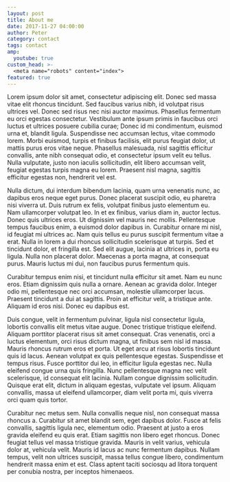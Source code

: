 ```yaml
---
layout: post
title: About me
date: 2017-11-27 04:00:00
author: Peter
category: contact
tags: contact
amp:
  youtube: true
custom_head: >-
  <meta name="robots" content="index">
featured: true
---
```


Lorem ipsum dolor sit amet, consectetur adipiscing elit. Donec sed massa vitae elit rhoncus tincidunt. Sed faucibus varius nibh, id volutpat risus ultrices vel. Donec sed risus nec nisi auctor maximus. Phasellus fermentum eu orci egestas consectetur. Vestibulum ante ipsum primis in faucibus orci luctus et ultrices posuere cubilia curae; Donec id mi condimentum, euismod urna et, blandit ligula. Suspendisse nec accumsan lectus, vitae commodo lorem. Morbi euismod, turpis et finibus facilisis, elit purus feugiat dolor, ut mattis purus eros vitae neque. Phasellus malesuada, nisl sagittis efficitur convallis, ante nibh consequat odio, et consectetur ipsum velit eu tellus. Nulla vulputate, justo non iaculis sollicitudin, elit libero accumsan velit, feugiat egestas turpis magna eu lorem. Praesent nisl magna, sagittis efficitur egestas non, hendrerit vel est.

Nulla dictum, dui interdum bibendum lacinia, quam urna venenatis nunc, ac dapibus eros neque eget purus. Donec placerat suscipit odio, eu pharetra nisi viverra ut. Duis rutrum ex felis, volutpat finibus justo elementum eu. Nam ullamcorper volutpat leo. In et ex finibus, varius diam in, auctor lectus. Donec quis ultrices eros. Ut dignissim vel mauris nec mollis. Pellentesque tempus faucibus enim, a euismod dolor dapibus in. Curabitur ornare mi nisl, id feugiat mi ultrices ac. Nam quis tellus eu purus suscipit fermentum vitae a erat. Nulla in lorem a dui rhoncus sollicitudin scelerisque at turpis. Sed et tincidunt dolor, et fringilla est. Sed elit augue, lacinia at ultrices in, porta eu ligula. Nulla non placerat dolor. Maecenas a porta magna, at consequat purus. Mauris luctus mi dui, non faucibus purus fermentum quis.

Curabitur tempus enim nisi, et tincidunt nulla efficitur sit amet. Nam eu nunc eros. Etiam dignissim quis nulla a ornare. Aenean ac gravida dolor. Integer odio mi, pellentesque nec orci accumsan, molestie ullamcorper lacus. Praesent tincidunt a dui at sagittis. Proin at efficitur velit, a tristique ante. Aliquam id eros nisi. Donec eu dapibus est.

Duis congue, velit in fermentum pulvinar, ligula nisl consectetur ligula, lobortis convallis elit metus vitae augue. Donec tristique tristique eleifend. Aliquam porttitor placerat risus sit amet consequat. Cras venenatis, orci a luctus elementum, orci risus dictum magna, ut finibus sem nisl id massa. Mauris rhoncus rutrum eros et porta. Ut eget arcu at risus lobortis tincidunt quis id lacus. Aenean volutpat ex quis pellentesque egestas. Suspendisse et tempus risus. Fusce porttitor dui leo, in efficitur ligula egestas nec. Nulla eleifend congue urna quis fringilla. Nunc pellentesque magna nec velit scelerisque, id consequat elit lacinia. Nullam congue dignissim sollicitudin. Quisque erat elit, dictum in aliquam egestas, vulputate vel ipsum. Aliquam convallis, massa ut eleifend ullamcorper, diam velit porta mi, quis viverra orci quam quis tortor.

Curabitur nec metus sem. Nulla convallis neque nisl, non consequat massa rhoncus a. Curabitur sit amet blandit sem, eget dapibus dolor. Fusce at felis convallis, sagittis ligula nec, elementum odio. Praesent at justo a eros gravida eleifend eu quis erat. Etiam sagittis non libero eget rhoncus. Donec feugiat tellus vel massa tristique gravida. Mauris in velit varius, vehicula dolor at, vehicula velit. Mauris id lacus ac nunc fermentum dapibus. Nullam tempus, velit non ultrices suscipit, massa tellus congue libero, condimentum hendrerit massa enim et est. Class aptent taciti sociosqu ad litora torquent per conubia nostra, per inceptos himenaeos.
